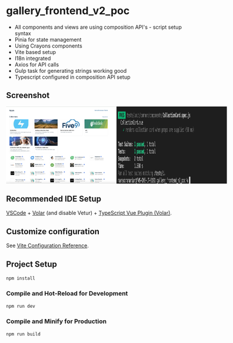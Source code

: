 # gallery_frontend_v2_poc

* All components and views are using composition API's - script setup syntax 
* Pinia for state management 
* Using Crayons components
* Vite based setup 
* I18n integrated 
* Axios for API calls
* Gulp task for generating strings working good
* Typescript configured in composition API setup

## Screenshot 
<div style="display: flex">
<img src="./screenshots/home.png" width="300" />
<img src="./screenshots/test.png" width="300" />
</div>

## Recommended IDE Setup

[VSCode](https://code.visualstudio.com/) + [Volar](https://marketplace.visualstudio.com/items?itemName=johnsoncodehk.volar) (and disable Vetur) + [TypeScript Vue Plugin (Volar)](https://marketplace.visualstudio.com/items?itemName=johnsoncodehk.vscode-typescript-vue-plugin).

## Customize configuration

See [Vite Configuration Reference](https://vitejs.dev/config/).

## Project Setup

```sh
npm install
```

### Compile and Hot-Reload for Development

```sh
npm run dev
```

### Compile and Minify for Production

```sh
npm run build
```
